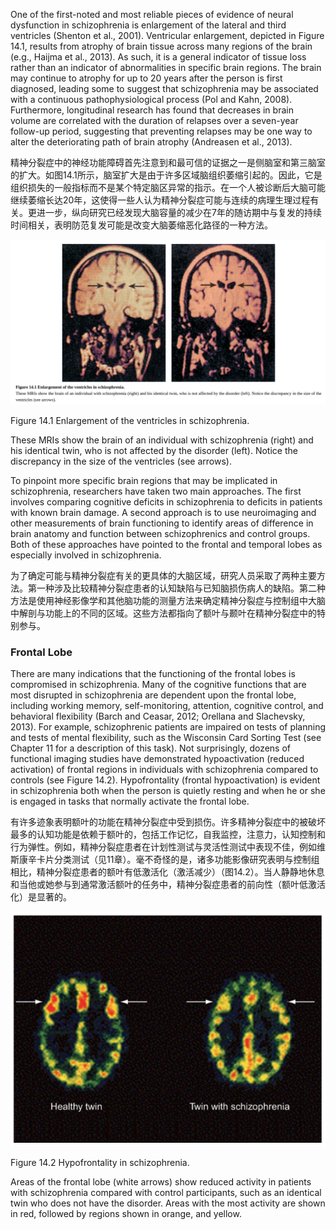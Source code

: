 One of the first-noted and most reliable pieces of evidence of neural dysfunction in schizophrenia is enlargement of the lateral and third ventricles (Shenton et al., 2001). Ventricular enlargement, depicted in Figure 14.1, results from atrophy of brain tissue across many regions of the brain (e.g., Haijma et al., 2013). As such, it is a general indicator of tissue loss rather than an indicator of abnormalities in specific brain regions. The brain may continue to atrophy for up to 20 years after the person is first diagnosed, leading some to suggest that schizophrenia may be associated with a continuous pathophysiological process (Pol and Kahn, 2008). Furthermore, longitudinal research has found that decreases in brain volume are correlated with the duration of relapses over a seven-year follow-up period, suggesting that preventing relapses may be one way to alter the deteriorating path of brain atrophy (Andreasen et al., 2013).

精神分裂症中的神经功能障碍首先注意到和最可信的证据之一是侧脑室和第三脑室的扩大。如图14.1所示，脑室扩大是由于许多区域脑组织萎缩引起的。因此，它是组织损失的一般指标而不是某个特定脑区异常的指示。在一个人被诊断后大脑可能继续萎缩长达20年，这使得一些人认为精神分裂症可能与连续的病理生理过程有关。更进一步，纵向研究已经发现大脑容量的减少在7年的随访期中与复发的持续时间相关，表明防范复发可能是改变大脑萎缩恶化路径的一种方法。

<img src='f1.png'/>

Figure 14.1 Enlargement of the ventricles in schizophrenia.

These MRIs show the brain of an individual with schizophrenia (right) and his identical twin, who is not affected by the disorder (left). Notice the discrepancy in the size of the ventricles (see arrows).


To pinpoint more specific brain regions that may be implicated in schizophrenia, researchers have taken two main approaches. The first involves comparing cognitive deficits in schizophrenia to deficits in patients with known brain damage. A second approach is to use neuroimaging and other measurements of brain functioning to identify areas of difference in brain anatomy and function between schizophrenics and control groups. Both of these approaches have pointed to the frontal and temporal lobes as especially involved in schizophrenia.

为了确定可能与精神分裂症有关的更具体的大脑区域，研究人员采取了两种主要方法。第一种涉及比较精神分裂症患者的认知缺陷与已知脑损伤病人的缺陷。第二种方法是使用神经影像学和其他脑功能的测量方法来确定精神分裂症与控制组中大脑中解剖与功能上的不同的区域。这些方法都指向了额叶与颞叶在精神分裂症中的特别参与。

### Frontal Lobe

There are many indications that the functioning of the frontal lobes is compromised in schizophrenia. Many of the cognitive functions that are most disrupted in schizophrenia are dependent upon the frontal lobe, including working memory, self-monitoring, attention, cognitive control, and behavioral flexibility (Barch and Ceasar, 2012; Orellana and Slachevsky, 2013). For example, schizophrenic patients are impaired on tests of planning and tests of mental flexibility, such as the Wisconsin Card Sorting Test (see Chapter 11 for a description of this task). Not surprisingly, dozens of functional imaging studies have demonstrated hypoactivation (reduced activation) of frontal regions in individuals with schizophrenia compared to controls (see Figure 14.2). Hypofrontality (frontal hypoactivation) is evident in schizophrenia both when the person is quietly resting and when he or she is engaged in tasks that normally activate the frontal lobe.

有许多迹象表明额叶的功能在精神分裂症中受到损伤。许多精神分裂症中的被破坏最多的认知功能是依赖于额叶的，包括工作记忆，自我监控，注意力，认知控制和行为弹性。例如，精神分裂症患者在计划性测试与灵活性测试中表现不佳，例如维斯康辛卡片分类测试（见11章）。毫不奇怪的是，诸多功能影像研究表明与控制组相比，精神分裂症患者的额叶有低激活化（激活减少）（图14.2）。当人静静地休息和当他或她参与到通常激活额叶的任务中，精神分裂症患者的前向性（额叶低激活化）是显著的。

<img src='f2.png'/>

Figure 14.2 Hypofrontality in schizophrenia.

Areas of the frontal lobe (white arrows) show reduced activity in patients with schizophrenia compared with control participants, such as an identical twin who does not have the disorder. Areas with the most activity are shown in red, followed by regions shown in orange, and yellow.



